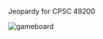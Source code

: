 Jeopardy for CPSC 49200

![gameboard](https://github.com/m12386/Jeopardy/tree/main/src/resources/gameboard.png)